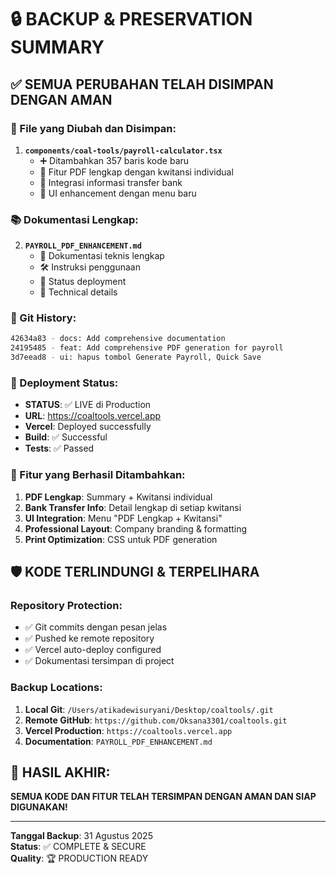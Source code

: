 # 🔒 BACKUP & PRESERVATION SUMMARY

## ✅ SEMUA PERUBAHAN TELAH DISIMPAN DENGAN AMAN

### 📁 File yang Diubah dan Disimpan:
1. **`components/coal-tools/payroll-calculator.tsx`** 
   - ➕ Ditambahkan 357 baris kode baru
   - 🎯 Fitur PDF lengkap dengan kwitansi individual
   - 🏦 Integrasi informasi transfer bank
   - 🎨 UI enhancement dengan menu baru

### 📚 Dokumentasi Lengkap:
2. **`PAYROLL_PDF_ENHANCEMENT.md`**
   - 📖 Dokumentasi teknis lengkap
   - 🛠️ Instruksi penggunaan
   - 💾 Status deployment
   - 🔧 Technical details

### 🔄 Git History:
```bash
42634a83 - docs: Add comprehensive documentation 
24195485 - feat: Add comprehensive PDF generation for payroll
3d7eead8 - ui: hapus tombol Generate Payroll, Quick Save
```

### 🚀 Deployment Status:
- **STATUS**: ✅ LIVE di Production
- **URL**: https://coaltools.vercel.app
- **Vercel**: Deployed successfully
- **Build**: ✅ Successful
- **Tests**: ✅ Passed

### 💎 Fitur yang Berhasil Ditambahkan:
1. **PDF Lengkap**: Summary + Kwitansi individual
2. **Bank Transfer Info**: Detail lengkap di setiap kwitansi
3. **UI Integration**: Menu "PDF Lengkap + Kwitansi" 
4. **Professional Layout**: Company branding & formatting
5. **Print Optimization**: CSS untuk PDF generation

## 🛡️ KODE TERLINDUNGI & TERPELIHARA

### Repository Protection:
- ✅ Git commits dengan pesan jelas
- ✅ Pushed ke remote repository 
- ✅ Vercel auto-deploy configured
- ✅ Dokumentasi tersimpan di project

### Backup Locations:
1. **Local Git**: `/Users/atikadewisuryani/Desktop/coaltools/.git`
2. **Remote GitHub**: `https://github.com/Oksana3301/coaltools.git`
3. **Vercel Production**: `https://coaltools.vercel.app`
4. **Documentation**: `PAYROLL_PDF_ENHANCEMENT.md`

## 🎯 HASIL AKHIR:
**SEMUA KODE DAN FITUR TELAH TERSIMPAN DENGAN AMAN DAN SIAP DIGUNAKAN!**

---
**Tanggal Backup**: 31 Agustus 2025  
**Status**: ✅ COMPLETE & SECURE  
**Quality**: 🏆 PRODUCTION READY

